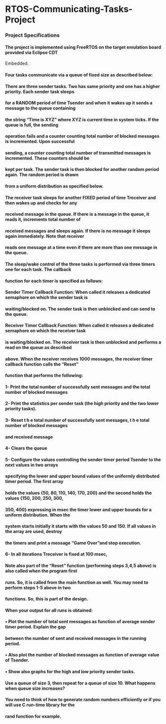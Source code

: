 # RTOS-Communicating-Tasks-Project
### Project Specifications
#### The project is implemented using FreeRTOS on the target emulation board provided via Eclipse CDT
Embedded.
#### Four tasks communicate via a queue of fixed size as described below:
#### There are three sender tasks. Two has same priority and one has a higher priority. Each sender task sleeps
#### for a RANDOM period of time Tsender and when it wakes up it sends a message to the queue containing
#### the string “Time is XYZ” where XYZ is current time in system ticks. If the queue is full, the sending
#### operation fails and a counter counting total number of blocked messages is incremented. Upon successful
#### sending, a counter counting total number of transmitted messages is incremented. These counters should be
#### kept per task. The sender task is then blocked for another random period again. The random period is drawn
#### from a uniform distribution as specified below.
#### The receiver task sleeps for another FIXED period of time Treceiver and then wakes up and checks for any
#### received message in the queue. If there is a message in the queue, it reads it, increments total number of
#### received messages and sleeps again. If there is no message it sleeps again immediately. Note that receiver
#### reads one message at a time even if there are more than one message in the queue.
#### The sleep/wake control of the three tasks is performed via three timers one for each task. The callback
#### function for each timer is specified as follows:
#### Sender Timer Callback Function: When called it releases a dedicated semaphore on which the sender task is
#### waiting/blocked on. The sender task is then unblocked and can send to the queue.
#### Receiver Timer Callback Function: When called it releases a dedicated semaphore on which the receiver task
#### is waiting/blocked on. The receiver task is then unblocked and performs a read on the queue as described
#### above. When the receiver receives 1000 messages, the receiver timer callback function calls the “Reset”
#### function that performs the following:
#### 1- Print the total number of successfully sent messages and the total number of blocked messages
#### 2- Print the statistics per sender task (the high priority and the two lower priority tasks).
#### 3- Reset t h e total number of successfully sent messages, t h e total number of blocked messages
#### and received message
#### 4- Clears the queue
#### 5- Configure the values controlling the sender timer period Tsender to the next values in two arrays
#### specifying the lower and upper bound values of the uniformly distributed timer period. The first array
#### holds the values {50, 80, 110, 140, 170, 200} and the second holds the values {150, 200, 250, 300,
#### 350, 400} expressing in msec the timer lower and upper bounds for a uniform distribution. When the
#### system starts initially it starts with the values 50 and 150. If all values in the array are used, destroy
#### the timers and print a message “Game Over”and stop execution.
#### 6- In all iterations Treceiver is fixed at 100 msec,
#### Note also part of the “Reset” function (performing steps 3,4,5 above) is also called when the program first
#### runs. So, it is called from the main function as well. You may need to perform steps 1-5 above in two
#### functions. So, this is part of the design.
#### When your output for all runs is obtained:
#### • Plot the number of total sent messages as function of average sender timer period. Explain the gap
#### between the number of sent and received messages in the running period.
#### • Also plot the number of blocked messages as function of average value of Tsender.
#### • Show also graphs for the high and low priority sender tasks.
#### Use a queue of size 3, then repeat for a queue of size 10. What happens when queue size increases?
#### You need to think of how to generate random numbers efficiently or if you will use C run-time library for the
#### rand function for example.
